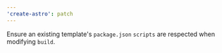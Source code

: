 ```yaml
---
'create-astro': patch
---
```


Ensure an existing template's `package.json` `scripts` are respected when modifying `build`.
